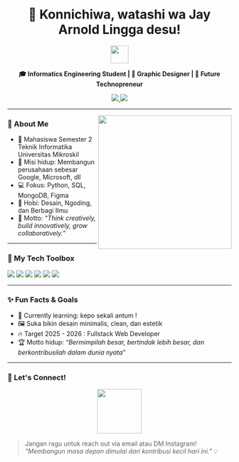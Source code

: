 <h1 align="center">👋 Konnichiwa, watashi wa Jay Arnold Lingga desu!</h1>
<p align="center">
  <img src="https://media.giphy.com/media/hvRJCLFzcasrR4ia7z/giphy.gif" width="40" />
</p>

<p align="center">
  <b>🎓 Informatics Engineering Student | 🎨 Graphic Designer | 🚀 Future Technopreneur</b>
</p>

<p align="center">
  <a href="https://www.instagram.com/arneliora" target="_blank">
    <img src="https://img.shields.io/badge/@arneliora-E4405F?style=for-the-badge&logo=instagram&logoColor=white" />
  </a>
  <a href="mailto:jaylinggaofficial@gmail.com">
    <img src="https://img.shields.io/badge/Email-D14836?style=for-the-badge&logo=gmail&logoColor=white" />
  </a>
</p>

---

<img align="right" src="https://media.giphy.com/media/qgQUggAC3Pfv687qPC/giphy.gif" width="300" />

### 🚀 About Me
- 🏫 Mahasiswa Semester 2 Teknik Informatika Universitas Mikroskil
- 🎯 Misi hidup: Membangun perusahaan sebesar Google, Microsoft, dll
- 💻 Fokus: Python, SQL, MongoDB, Figma
- 💬 Hobi: Desain, Ngoding, dan Berbagi Ilmu
- 🌟 Motto: _“Think creatively, build innovatively, grow collaboratively.”_

---

### 🧰 My Tech Toolbox

<p>
  <img src="https://img.shields.io/badge/Python-3670A0?style=for-the-badge&logo=python&logoColor=white" />
  <img src="https://img.shields.io/badge/MySQL-00758F?style=for-the-badge&logo=mysql&logoColor=white" />
  <img src="https://img.shields.io/badge/MongoDB-4EA94B?style=for-the-badge&logo=mongodb&logoColor=white" />
  <img src="https://img.shields.io/badge/Figma-F24E1E?style=for-the-badge&logo=figma&logoColor=white" />
  <img src="https://img.shields.io/badge/HTML5-E34F26?style=for-the-badge&logo=html5&logoColor=white" />
  <img src="https://img.shields.io/badge/CSS3-1572B6?style=for-the-badge&logo=css3&logoColor=white" />
</p>


---

### ✨ Fun Facts & Goals

- 🧠 Currently learning: kepo sekali antum !
- 🖼️ Suka bikin desain minimalis, clean, dan estetik
- 🔥 Target 2025 - 2026 : Fullstack Web Developer
- 🏆 Motto hidup: _“Bermimpilah besar, bertindak lebih besar, dan berkontribusilah dalam dunia nyata”_

---

### 🤝 Let's Connect!
<p align="center">
  <img src="https://media.giphy.com/media/eNAsjO55tPbgaor7ma/giphy.gif" width="100" />
</p>

> Jangan ragu untuk reach out via email atau DM Instagram!  
> _"Membangun masa depan dimulai dari kontribusi kecil hari ini."_ 💡
